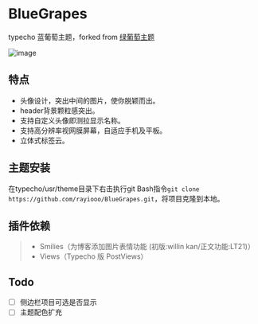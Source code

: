 ﻿# BlueGrapes
typecho 蓝葡萄主题，forked from [绿葡萄主题](https://github.com/hongweipeng/GreenGrapes)

![image](https://github.com/rayiooo/GreenGrapes/blob/master/screenshot.png)

## 特点
* 头像设计，突出中间的图片，使你脱颖而出。
* header背景颗粒感突出。
* 支持自定义头像即测拉显示名称。
* 支持高分辨率视网膜屏幕，自适应手机及平板。
* 立体式标签云。

## 主题安装
在typecho/usr/theme目录下右击执行git Bash指令`git clone https://github.com/rayiooo/BlueGrapes.git`，将项目克隆到本地。

## 插件依赖
> * Smilies（为博客添加图片表情功能 (初版:willin kan/正文功能:LT21)）
> * Views（Typecho 版 PostViews）

## Todo
- [ ] 侧边栏项目可选是否显示
- [ ] 主题配色扩充
